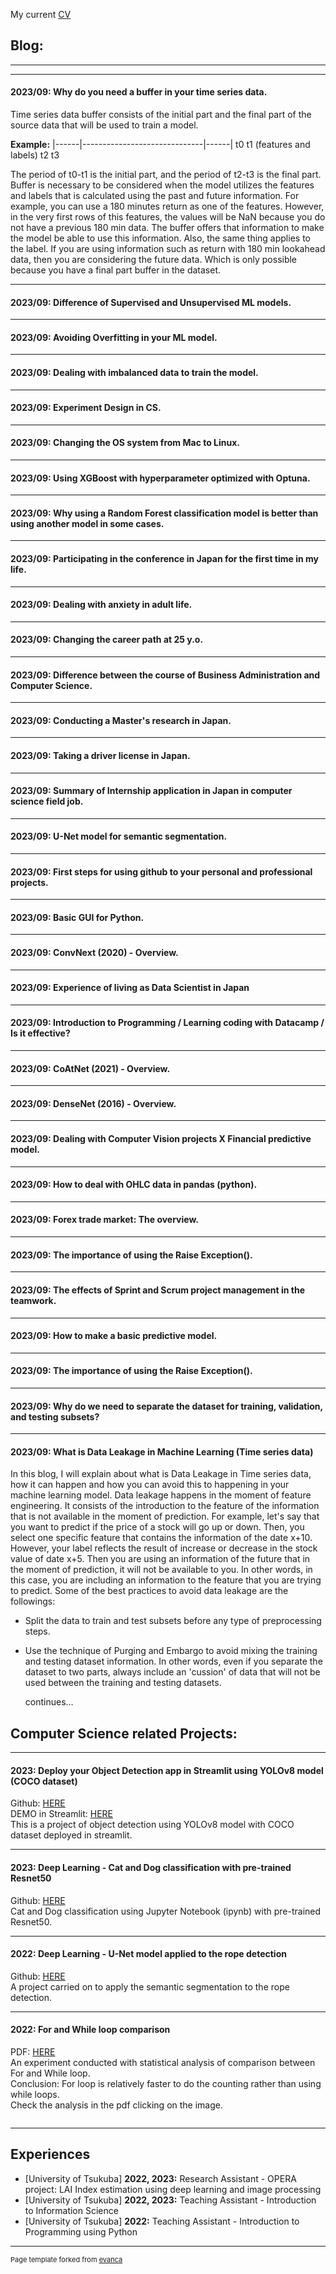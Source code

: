 My current
<a href="pdf/SatoMario_CV_2023.pdf">CV</a>

## Blog: 
---


---
#### **2023/09:** Why do you need a buffer in your time series data.
Time series data buffer consists of the initial part and the final part of the source data that will be used to train a model. 

**Example:** |------|------------------------------|------|
        t0      t1   (features and labels)     t2    t3
        
The period of t0-t1 is the initial part, and the period of t2-t3 is the final part.
Buffer is necessary to be considered when the model utilizes the features and labels that is calculated using the past and future information.
For example, you can use a 180 minutes return as one of the features. However, in the very first rows of this features, the values will be NaN because you do not have a previous 180 min data.
The buffer offers that information to make the model be able to use this information. Also, the same thing applies to the label. If you are using information such as return with 180 min lookahead data, then you are considering the future data. Which is only possible because you have a final part buffer in the dataset.


---
#### **2023/09:** Difference of Supervised and Unsupervised ML models.

---
#### **2023/09:** Avoiding Overfitting in your ML model.

---
#### **2023/09:** Dealing with imbalanced data to train the model.

---
#### **2023/09:** Experiment Design in CS.

---
#### **2023/09:** Changing the OS system from Mac to Linux.

---
#### **2023/09:** Using XGBoost with hyperparameter optimized with Optuna.

---
#### **2023/09:** Why using a Random Forest classification model is better than using another model in some cases.

---
#### **2023/09:** Participating in the conference in Japan for the first time in my life.

---
#### **2023/09:** Dealing with anxiety in adult life.

---
#### **2023/09:** Changing the career path at 25 y.o.

---
#### **2023/09:** Difference between the course of Business Administration and Computer Science.

---
#### **2023/09:** Conducting a Master's research in Japan.

---
#### **2023/09:** Taking a driver license in Japan.

---
#### **2023/09:** Summary of Internship application in Japan in computer science field job.

---
#### **2023/09:** U-Net model for semantic segmentation.

---
#### **2023/09:** First steps for using github to your personal and professional projects.

---
#### **2023/09:** Basic GUI for Python.

---
#### **2023/09:** ConvNext (2020) - Overview.

---
#### **2023/09:** Experience of living as Data Scientist in Japan

---
#### **2023/09:** Introduction to Programming / Learning coding with Datacamp / Is it effective?

---
#### **2023/09:** CoAtNet (2021) - Overview.

---
#### **2023/09:** DenseNet (2016) - Overview.

---
#### **2023/09:** Dealing with Computer Vision projects X Financial predictive model.

---
#### **2023/09:** How to deal with OHLC data in pandas (python).

---
#### **2023/09:** Forex trade market: The overview.

---
#### **2023/09:** The importance of using the Raise Exception().

---
#### **2023/09:** The effects of Sprint and Scrum project management in the teamwork.

---
#### **2023/09:** How to make a basic predictive model.

---
#### **2023/09:** The importance of using the Raise Exception().


---
#### **2023/09:** Why do we need to separate the dataset for training, validation, and testing subsets?


---
#### **2023/09:** What is Data Leakage in Machine Learning (Time series data) 
In this blog, I will explain about what is Data Leakage in Time series data, how it can happen and how you can avoid this to happening in your machine learning model.
Data leakage happens in the moment of feature engineering. It consists of the introduction to the feature of the information that is not available in the moment of prediction.
For example, let's say that you want to predict if the price of a stock will go up or down. Then, you select one specific feature that contains the information of the date x+10. However, your label reflects the result of increase or decrease in the stock value of date x+5. Then you are using an information of the future that in the moment of prediction, it will not be available to you. In other words, in this case, you are including an information to the feature that you are trying to predict.
Some of the best practices to avoid data leakage are the followings:
- Split the data to train and test subsets before any type of preprocessing steps.
- Use the technique of Purging and Embargo to avoid mixing the training and testing dataset information. In other words, even if you separate the dataset to two parts, always include an 'cussion' of data that will not be used between the training and testing datasets.

  continues...

## Computer Science related Projects: 
---

#### **2023:** Deploy your Object Detection app in Streamlit using YOLOv8 model (COCO dataset) 
Github: <a href="https://github.com/mariotsato/YOLOv8_object_detection_streamlit/">HERE</a><br> 
DEMO in Streamlit: <a href="https://mariotsato-yolov8-object-detection-streamlit-app-9gw2rr.streamlit.app/">HERE</a><br>
This is a project of object detection using YOLOv8 model with COCO dataset deployed in streamlit.
<a href="https://github.com/mariotsato/YOLOv8_object_detection_streamlit" class="image fit"><img src="images/obj_detection.png" alt=""></a><br>

---
#### **2023:** Deep Learning - Cat and Dog classification with pre-trained Resnet50
Github: <a href="https://github.com/mariotsato/cat_dog_classification_resnet50">HERE</a><br>
Cat and Dog classification using Jupyter Notebook (ipynb) with pre-trained Resnet50.<br>
<a href="https://github.com/mariotsato/cat_dog_classification_resnet50" class="image fit"><img src="images/dog.png" alt=""></a><br>

---
#### **2022:** Deep Learning - U-Net model applied to the rope detection
Github: <a href="https://github.com/mariotsato/unet_rope_detection">HERE</a><br>
A project carried on to apply the semantic segmentation to the rope detection.<br>
<a href="https://github.com/mariotsato/unet_rope_detection" class="image fit"><img src="images/unet.png" alt=""></a><br>

---
#### **2022:** For and While loop comparison
PDF: <a href="pdf/assignment_2_Sato Mario.pdf">HERE</a><br>
An experiment conducted with statistical analysis of comparison between For and While loop.<br>
Conclusion: For loop is relatively faster to do the counting rather than using while loops.<br>
Check the analysis in the pdf clicking on the image.<br>

<a href="pdf/assignment_2_Sato Mario.pdf" class="image fit"><img src="images/for_while.png" alt=""></a>

---
## Experiences
- [University of Tsukuba] **2022, 2023:** Research Assistant - OPERA project: LAI Index estimation using deep learning and image processing
- [University of Tsukuba] **2022, 2023:** Teaching Assistant - Introduction to Information Science
- [University of Tsukuba] **2022:** Teaching Assistant - Introduction to Programming using Python

---
<p style="font-size:11px">Page template forked from <a href="https://github.com/evanca/quick-portfolio">evanca</a></p>
<!-- Remove above link if you don't want to attibute -->
